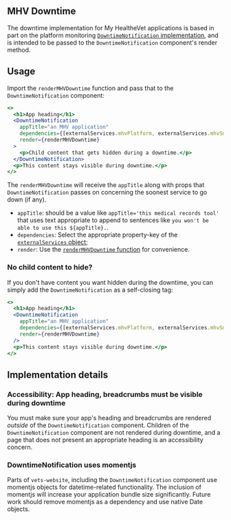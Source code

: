 ## MHV Downtime

The downtime implementation for My HealtheVet applications is based in part on the platform monitoring [`DowntimeNotification` implementation](/src/platform/monitoring/DowntimeNotification/containers/DowntimeNotification.jsx), and is intended to be passed to the `DowntimeNotification` component's render method.

## Usage

Import the `renderMHVDowntime` function and pass that to the `DowntimeNotification` component:

```jsx
<>
  <h1>App heading</h1>
  <DowntimeNotification
    appTitle="an MHV application"
    dependencies={[externalServices.mhvPlatform, externalServices.mhvSm]}
    render={renderMHVDowntime}
  >
    <p>Child content that gets hidden during a downtime.</p>
  </DowntimeNotification>
  <p>This content stays visible during downtime.</p>
</>
```

The `renderMHVDowntime` will receive the `appTitle` along with props that `DowntimeNotification` passes on concerning the soonest service to go down (if any).

- `appTitle`: should be a value like `appTitle='this medical records tool'` that uses text appropriate to append to sentences like `you won't be able to use this ${appTitle}.`.
- `dependencies`: Select the appropriate property-key of the [`externalServices` object](/src/platform/monitoring/DowntimeNotification/config/externalServices.js);
- `render`: Use the [`renderMHVDowntime` function](./index.js) for convenience.

### No child content to hide?

If you don't have content you want hidden during the downtime, you can simply add the `DowntimeNotification` as a self-closing tag:

```jsx
<>
  <h1>App heading</h1>
  <DowntimeNotification
    appTitle="an MHV application"
    dependencies={[externalServices.mhvPlatform, externalServices.mhvSm]}
    render={renderMHVDowntime}
  />
  <p>This content stays visible during downtime.</p>
</>
```

## Implementation details

### Accessibility: App heading, breadcrumbs must be visible during downtime

You must make sure your app's heading and breadcrumbs are rendered _outside_ of the `DowntimeNotification` component. Children of the `DowntimeNotification` component are not rendered during downtime, and a page that does not present an appropriate heading is an accessibility concern.

### DowntimeNotification uses momentjs

Parts of `vets-website`, including the `DowntimeNotification` component use momentjs objects for datetime-related functionality. The inclusion of momentjs will increase your application bundle size significantly. Future work should remove momentjs as a dependency and use native Date objects.
